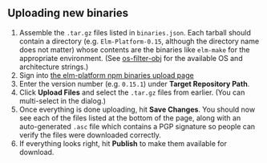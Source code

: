 ## Uploading new binaries

1. Assemble the `.tar.gz` files listed in `binaries.json`. Each tarball should contain a directory (e.g. `Elm-Platform-0.15`, although the directory name does not matter) whose contents are the binaries like `elm-make` for the appropriate environment. (See [os-filter-obj](https://github.com/kevva/os-filter-obj) for the available OS and architecture strings.)
2. Sign into [the elm-platform npm binaries upload page](https://bintray.com/elmlang/elm-platform/npm/1/upload)
3. Enter the version number (e.g. `0.15.1`) under **Target Repository Path**.
4. Click **Upload Files** and select the `.tar.gz` files from earlier. (You can multi-select in the dialog.)
5. Once everything is done uploading, hit **Save Changes**. You should now see each of the files listed at the bottom of the page, along with an auto-generated `.asc` file which contains a PGP signature so people can verify the files were downloaded correctly.
6. If everything looks right, hit **Publish** to make them available for download.
